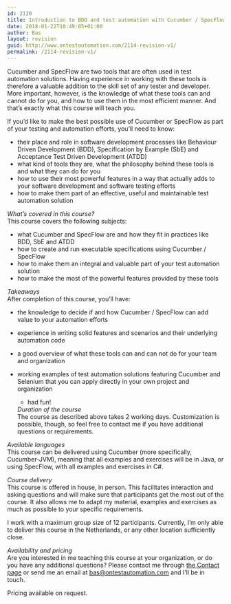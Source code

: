 ```yaml
---
id: 2120
title: Introduction to BDD and test automation with Cucumber / SpecFlow
date: 2018-01-22T10:49:05+01:00
author: Bas
layout: revision
guid: http://www.ontestautomation.com/2114-revision-v1/
permalink: /2114-revision-v1/
---
```

Cucumber and SpecFlow are two tools that are often used in test automation solutions. Having experience in working with these tools is therefore a valuable addition to the skill set of any tester and developer. More important, however, is the knowledge of what these tools can and cannot do for you, and how to use them in the most efficient manner. And that&#8217;s exactly what this course will teach you.

If you&#8217;d like to make the best possible use of Cucumber or SpecFlow as part of your testing and automation efforts, you&#8217;ll need to know:

  * their place and role in software development processes like Behaviour Driven Development (BDD), Specification by Example (SbE) and Acceptance Test Driven Development (ATDD)
  * what kind of tools they are, what the philosophy behind these tools is and what they can do for you
  * how to use their most powerful features in a way that actually adds to your software development and software testing efforts
  * how to make them part of an effective, useful and maintainable test automation solution

_What&#8217;s covered in this course?_  
This course covers the following subjects:

  * what Cucumber and SpecFlow are and how they fit in practices like BDD, SbE and ATDD
  * how to create and run executable specifications using Cucumber / SpecFlow
  * how to make them an integral and valuable part of your test automation solution
  * how to make the most of the powerful features provided by these tools

_Takeaways_  
After completion of this course, you&#8217;ll have:

  * the knowledge to decide if and how Cucumber / SpecFlow can add value to your automation efforts
  * experience in writing solid features and scenarios and their underlying automation code
  * a good overview of what these tools can and can not do for your team and organization
  * working examples of test automation solutions featuring Cucumber and Selenium that you can apply directly in your own project and organization 
      * had fun!</ul> 
    _Duration of the course_  
    The course as described above takes 2 working days. Customization is possible, though, so feel free to contact me if you have additional questions or requirements.
    
    _Available languages_  
    This course can be delivered using Cucumber (more specifically, Cucumber-JVM), meaning that all examples and exercises will be in Java, or using SpecFlow, with all examples and exercises in C#.
    
    _Course delivery_  
    This course is offered in house, in person. This facilitates interaction and asking questions and will make sure that participants get the most out of the course. It also allows me to adapt my material, examples and exercises as much as possible to your specific requirements.
    
    I work with a maximum group size of 12 participants. Currently, I&#8217;m only able to deliver this course in the Netherlands, or any other location sufficiently close.
    
    _Availability and pricing_  
    Are you interested in me teaching this course at your organization, or do you have any additional questions? Please contact me through <a href="http://www.ontestautomation.com/contact/" target="_blank">the Contact page</a> or send me an email at bas@ontestautomation.com and I&#8217;ll be in touch.
    
    Pricing available on request.